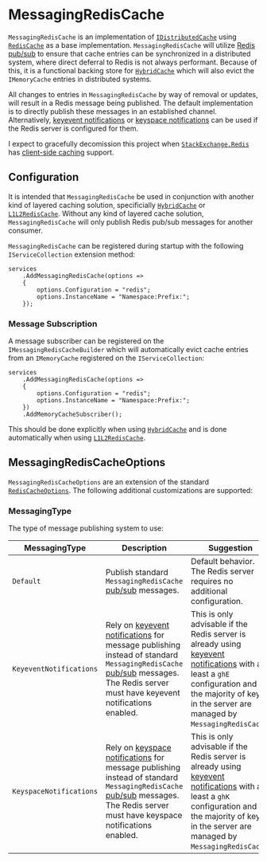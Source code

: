 # MessagingRedisCache

`MessagingRedisCache` is an implementation of [`IDistributedCache`](https://github.com/dotnet/runtime/blob/main/src/libraries/Microsoft.Extensions.Caching.Abstractions/src/IDistributedCache.cs) using [`RedisCache`](https://github.com/dotnet/aspnetcore/blob/main/src/Caching/StackExchangeRedis/src/RedisCache.cs) as a base implementation. `MessagingRedisCache` will utilize [Redis pub/sub](https://redis.io/topics/pubsub) to ensure that cache entries can be synchronized in a distributed system, where direct deferral to Redis is not always performant. Because of this, it is a functional backing store for [`HybridCache`](https://learn.microsoft.com/en-us/aspnet/core/performance/caching/hybrid) which will also evict the `IMemoryCache` entries in distributed systems.

All changes to entries in `MessagingRedisCache` by way of removal or updates, will result in a Redis message being published. The default implementation is to directly publish these messages in an established channel. Alternatively, [keyevent notifications](https://redis.io/topics/notifications) or [keyspace notifications](https://redis.io/topics/notifications) can be used if the Redis server is configured for them.

I expect to gracefully decomission this project when [`StackExchange.Redis`](https://github.com/StackExchange/StackExchange.Redis) has [client-side caching](https://redis.io/docs/latest/develop/use/client-side-caching/) support.

## Configuration

It is intended that `MessagingRedisCache` be used in conjunction with another kind of layered caching solution, specificially [`HybridCache`](https://learn.microsoft.com/en-us/aspnet/core/performance/caching/hybrid) or [`L1L2RedisCache`](../L1L2RedisCache/README.md). Without any kind of layered cache solution, `MessagingRedisCache` will only publish Redis pub/sub messages for another consumer.

`MessagingRedisCache` can be registered during startup with the following `IServiceCollection` extension method:

```
services
    .AddMessagingRedisCache(options =>
    {
        options.Configuration = "redis";
        options.InstanceName = "Namespace:Prefix:";
    });
```

### Message Subscription

A message subscriber can be registered on the `IMessagingRedisCacheBuilder` which will automatically evict cache entries from an `IMemoryCache` registered on the `IServiceCollection`:

```
services
    .AddMessagingRedisCache(options =>
    {
        options.Configuration = "redis";
        options.InstanceName = "Namespace:Prefix:";
    })
    .AddMemoryCacheSubscriber();
```

This should be done explicitly when using [`HybridCache`](https://learn.microsoft.com/en-us/aspnet/core/performance/caching/hybrid) and is done automatically when using [`L1L2RedisCache`](../L1L2RedisCache/README.md).

## MessagingRedisCacheOptions

`MessagingRedisCacheOptions` are an extension of the standard [`RedisCacheOptions`](https://github.com/dotnet/aspnetcore/blob/main/src/Caching/StackExchangeRedis/src/RedisCacheOptions.cs). The following additional customizations are supported:

### MessagingType

The type of message publishing system to use:

| MessagingType | Description | Suggestion |
| - | - | - |
| `Default` | Publish standard `MessagingRedisCache` [pub/sub](https://redis.io/topics/pubsub) messages. | Default behavior. The Redis server requires no additional configuration. |
| `KeyeventNotifications` | Rely on [keyevent notifications](https://redis.io/topics/notifications) for message publishing instead of standard `MessagingRedisCache` [pub/sub](https://redis.io/topics/pubsub) messages. The Redis server must have keyevent notifications enabled. | This is only advisable if the Redis server is already using [keyevent notifications](https://redis.io/topics/notifications) with at least a `ghE` configuration and the majority of keys in the server are managed by `MessagingRedisCache`. |
| `KeyspaceNotifications` | Rely on [keyspace notifications](https://redis.io/topics/notifications) for message publishing instead of standard `MessagingRedisCache` [pub/sub](https://redis.io/topics/pubsub) messages. The Redis server must have keyspace notifications enabled. | This is only advisable if the Redis server is already using [keyevent notifications](https://redis.io/topics/notifications) with at least a `ghK` configuration and the majority of keys in the server are managed by `MessagingRedisCache`. |

